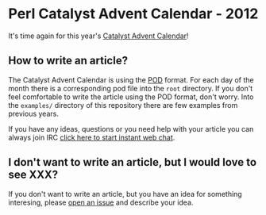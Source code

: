 # Perl Catalyst Advent Calendar - 2012

It's time again for this year's [Catalyst Advent Calendar](http://www.catalystframework.org/calendar/2013/)! 

## How to write an article?

The Catalyst Advent Calendar is using the [POD](http://perldoc.perl.org/perlpod.html) format. 
For each day of the month there is a corresponding pod file into the `root` directory.
If you don't feel comfortable to write the article using the POD format, don't worry. 
Into the `examples/` directory of this repository there are few examples from previous years.

If you have any ideas, questions or you need help with your article you can always join IRC [click here to start instant web chat](http://chat.mibbit.com/#catalyst@irc.perl.org).

## I don't want to write an article, but I would love to see XXX?

If you don't want to write an article, but you have an idea for something interesing, please [open an issue](https://github.com/perl-catalyst/2013-Advent-Staging/issues) and describe your idea.


